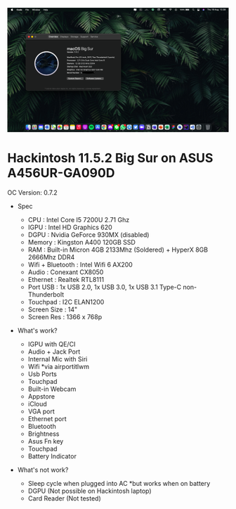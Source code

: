 ![alt text](https://github.com/fortoszone/hekintush-oc/blob/main/ss.png?raw=true)
# Hackintosh 11.5.2 Big Sur on ASUS A456UR-GA090D
OC Version: 0.7.2

* Spec
  - CPU : Intel Core I5 7200U 2.71 Ghz
  - IGPU : Intel HD Graphics 620
  - DGPU : Nvidia GeForce 930MX (disabled)
  - Memory : Kingston A400 120GB SSD
  - RAM : Built-in  Micron 4GB 2133Mhz (Soldered) + HyperX 8GB 2666Mhz DDR4 
  - Wifi + Bluetooth : Intel Wifi 6 AX200
  - Audio : Conexant CX8050
  - Ethernet : Realtek RTL8111
  - Port USB : 1x USB 2.0, 1x USB 3.0, 1x USB 3.1 Type-C non-Thunderbolt
  - Touchpad : I2C ELAN1200
  - Screen Size : 14"
  - Screen Res : 1366 x 768p

* What's work? 
  - IGPU with QE/CI
  - Audio + Jack Port
  - Internal Mic with Siri
  - Wifi *via airportitlwm
  - Usb Ports
  - Touchpad
  - Built-in Webcam
  - Appstore
  - iCloud
  - VGA port
  - Ethernet port
  - Bluetooth 
  - Brightness
  - Asus Fn key
  - Touchpad
  - Battery Indicator

* What's not work?
  - Sleep cycle when plugged into AC *but works when on battery
  - DGPU (Not possible on Hackintosh laptop)
  - Card Reader (Not tested)